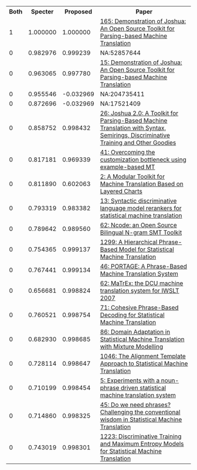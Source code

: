 <html><table><tr>
<th>Both</th>
<th>Specter</th>
<th>Proposed</th>
<th>Paper</th>
</tr>
<tr>
<td>1</td>
<td>1.000000</td>
<td>1.000000</td>
<td><a href="https://www.semanticscholar.org/paper/0525bbe83d45e9e34f5b607bc7480f58d795041b">165: Demonstration of Joshua: An Open Source Toolkit for Parsing-based Machine Translation</a></td>
</tr>
<tr>
<td>0</td>
<td>0.982976</td>
<td>0.999239</td>
<td>NA:52857644</td>
</tr>
<tr>
<td>0</td>
<td>0.963065</td>
<td>0.997780</td>
<td><a href="https://www.semanticscholar.org/paper/46332b403188f287017192485730ef3642a594e2">15: Demonstration of Joshua: An Open Source Toolkit for Parsing-based Machine Translation</a></td>
</tr>
<tr>
<td>0</td>
<td>0.955546</td>
<td>-0.032969</td>
<td>NA:204735411</td>
</tr>
<tr>
<td>0</td>
<td>0.872696</td>
<td>-0.032969</td>
<td>NA:17521409</td>
</tr>
<tr>
<td>0</td>
<td>0.858752</td>
<td>0.998432</td>
<td><a href="https://www.semanticscholar.org/paper/04d5cd93d83460dc43286b7234a238997c0c1219">26: Joshua 2.0: A Toolkit for Parsing-Based Machine Translation with Syntax, Semirings, Discriminative Training and Other Goodies</a></td>
</tr>
<tr>
<td>0</td>
<td>0.817181</td>
<td>0.969339</td>
<td><a href="https://www.semanticscholar.org/paper/34356800922e306fa7b9bf3a9db07d318013ab61">41: Overcoming the customization bottleneck using example-based MT</a></td>
</tr>
<tr>
<td>0</td>
<td>0.811890</td>
<td>0.602063</td>
<td><a href="https://www.semanticscholar.org/paper/fb86945e77304847345741e9d348c757a8bc5167">2: A Modular Toolkit for Machine Translation Based on Layered Charts</a></td>
</tr>
<tr>
<td>0</td>
<td>0.793319</td>
<td>0.983382</td>
<td><a href="https://www.semanticscholar.org/paper/1bf92aaf0ebcd20883cbe9b2b0bbc1bc6298ecfb">13: Syntactic discriminative language model rerankers for statistical machine translation</a></td>
</tr>
<tr>
<td>0</td>
<td>0.789642</td>
<td>0.989560</td>
<td><a href="https://www.semanticscholar.org/paper/f8a41bf4e37232f29b222556ce33d0e817a4b6dd">62: Ncode: an Open Source Bilingual N-gram SMT Toolkit</a></td>
</tr>
<tr>
<td>0</td>
<td>0.754365</td>
<td>0.999137</td>
<td><a href="https://www.semanticscholar.org/paper/ad3d2f463916784d0c14a19936c1544309a0a440">1299: A Hierarchical Phrase-Based Model for Statistical Machine Translation</a></td>
</tr>
<tr>
<td>0</td>
<td>0.767441</td>
<td>0.999134</td>
<td><a href="https://www.semanticscholar.org/paper/dd91cae2486eb393f524c3cc32006991568e8ba5">46: PORTAGE: A Phrase-Based Machine Translation System</a></td>
</tr>
<tr>
<td>0</td>
<td>0.656681</td>
<td>0.998824</td>
<td><a href="https://www.semanticscholar.org/paper/167346a280ebde380e5aa8c481e663e505c16d8d">62: MaTrEx: the DCU machine translation system for IWSLT 2007</a></td>
</tr>
<tr>
<td>0</td>
<td>0.760521</td>
<td>0.998754</td>
<td><a href="https://www.semanticscholar.org/paper/71d1dc7f888b95177fca067057ab0987cf8762e6">71: Cohesive Phrase-Based Decoding for Statistical Machine Translation</a></td>
</tr>
<tr>
<td>0</td>
<td>0.682930</td>
<td>0.998685</td>
<td><a href="https://www.semanticscholar.org/paper/5a179f4e3fac2bf66a07d9e0816d04465f7d33d6">86: Domain Adaptation in Statistical Machine Translation with Mixture Modelling</a></td>
</tr>
<tr>
<td>0</td>
<td>0.728114</td>
<td>0.998647</td>
<td><a href="https://www.semanticscholar.org/paper/c6a83c4fcc99ba6753109301949c5b7cfa978079">1046: The Alignment Template Approach to Statistical Machine Translation</a></td>
</tr>
<tr>
<td>0</td>
<td>0.710199</td>
<td>0.998454</td>
<td><a href="https://www.semanticscholar.org/paper/ace608c42b93f4478c678822c34fd6389db372db">5: Experiments with a noun-phrase driven statistical machine translation system</a></td>
</tr>
<tr>
<td>0</td>
<td>0.714860</td>
<td>0.998325</td>
<td><a href="https://www.semanticscholar.org/paper/489b5ea0325df00639465d0f92e2bcf34d16db04">45: Do we need phrases? Challenging the conventional wisdom in Statistical Machine Translation</a></td>
</tr>
<tr>
<td>0</td>
<td>0.743019</td>
<td>0.998301</td>
<td><a href="https://www.semanticscholar.org/paper/37fadfb6d60e83e24c72d8a90da5644b39d6e8f0">1223: Discriminative Training and Maximum Entropy Models for Statistical Machine Translation</a></td>
</tr>
</table></html>
